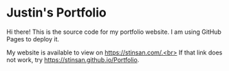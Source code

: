 # Justin's Portfolio
Hi there! This is the source code for my portfolio website. I am using GitHub Pages to deploy it.

My website is available to view on https://stinsan.com/.<br>
If that link does not work, try https://stinsan.github.io/Portfolio.
